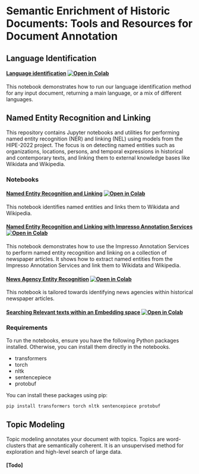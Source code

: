 # Semantic Enrichment of Historic Documents: Tools and Resources for Document Annotation

## Language Identification

#### [Language identification](language-identification_ImpressoHF.ipynb) [![Open in Colab](https://colab.research.google.com/assets/colab-badge.svg)](https://colab.research.google.com/github/impresso/impresso-datalab-notebooks/blob/main/annotate/language-identification_ImpressoHF.ipynb)

This notebook demonstrates how to run our language identification method for any input document, returning a main language, or a mix of different languages.

## Named Entity Recognition and Linking

This repository contains Jupyter notebooks and utilities for performing named entity recognition (NER) and linking (NEL) using models from the HIPE-2022 project. The focus is on detecting named entities such as organizations, locations, persons, and temporal expressions in historical and contemporary texts, and linking them to external knowledge bases like Wikidata and Wikipedia.

### Notebooks

#### [Named Entity Recognition and Linking](NE-processing_ImpressoHF.ipynb) [![Open in Colab](https://colab.research.google.com/assets/colab-badge.svg)](https://colab.research.google.com/github/impresso/impresso-datalab-notebooks/blob/main/annotate/NE-processing_ImpressoHF.ipynb?copy=true)

This notebook identifies named entities and links them to Wikidata and Wikipedia.

#### [Named Entity Recognition and Linking with Impresso Annotation Services](NE-processing_ImpressoAPI.ipynb) [![Open in Colab](https://colab.research.google.com/assets/colab-badge.svg)](https://colab.research.google.com/github/impresso/impresso-datalab-notebooks/blob/main/annotate/NE-processing_ImpressoAPI.ipynb?copy=true)

This notebook demonstrates how to use the Impresso Annotation Services to perform named entity recognition and linking on a collection of newspaper articles. It shows how to extract named entities from the Impresso Annotation Services and link them to Wikidata and Wikipedia.

#### [News Agency Entity Recognition](newsagency-processing_ImpressoHF.ipynb) [![Open in Colab](https://colab.research.google.com/assets/colab-badge.svg)](https://colab.research.google.com/github/impresso/impresso-datalab-notebooks/blob/main/annotate/newsagency-processing_ImpressoHF.ipynb?copy=true)

This notebook is tailored towards identifying news agencies within historical newspaper articles.

#### [Searching Relevant texts within an Embedding space](search_multilingual_docs-ImpressoHF.ipynb) [![Open in Colab](https://colab.research.google.com/assets/colab-badge.svg)](https://colab.research.google.com/github/impresso/impresso-datalab-notebooks/blob/main/annotate/search_multilingual_docs-ImpressoHF.ipynb?copy=true) 

### Requirements

To run the notebooks, ensure you have the following Python packages installed. Otherwise, you can install them directly in the notebooks.

- transformers
- torch
- nltk
- sentencepiece
- protobuf

You can install these packages using pip:

```bash
pip install transformers torch nltk sentencepiece protobuf
```

## Topic Modeling

Topic modeling annotates your document with topics. Topics are word-clusters that are semantically coherent. It is an unsupervised method for exploration and high-level search of large data.

#### [Todo]
